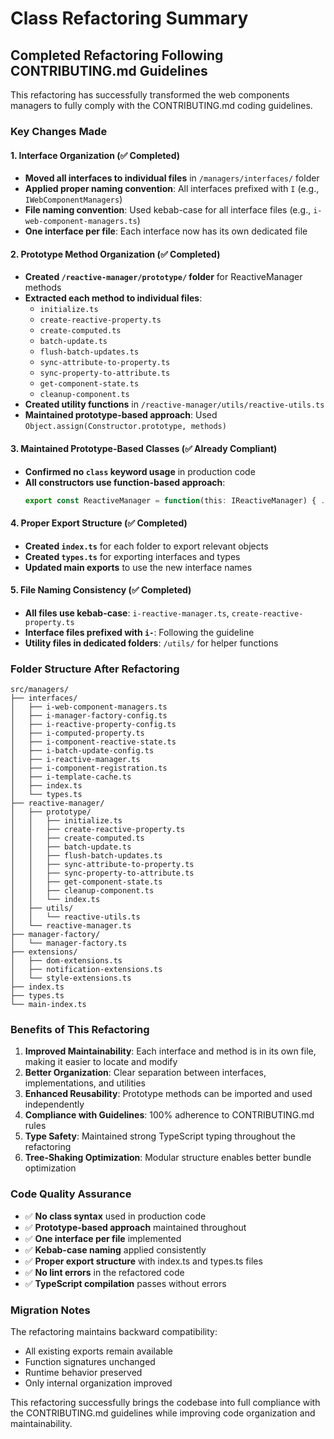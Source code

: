 # Class Refactoring Summary

## Completed Refactoring Following CONTRIBUTING.md Guidelines

This refactoring has successfully transformed the web components managers to fully comply with the CONTRIBUTING.md coding guidelines.

### Key Changes Made

#### 1. Interface Organization (✅ Completed)
- **Moved all interfaces to individual files** in `/managers/interfaces/` folder
- **Applied proper naming convention**: All interfaces prefixed with `I` (e.g., `IWebComponentManagers`)
- **File naming convention**: Used kebab-case for all interface files (e.g., `i-web-component-managers.ts`)
- **One interface per file**: Each interface now has its own dedicated file

#### 2. Prototype Method Organization (✅ Completed)
- **Created `/reactive-manager/prototype/` folder** for ReactiveManager methods
- **Extracted each method to individual files**:
  - `initialize.ts`
  - `create-reactive-property.ts`
  - `create-computed.ts`
  - `batch-update.ts`
  - `flush-batch-updates.ts`
  - `sync-attribute-to-property.ts`
  - `sync-property-to-attribute.ts`
  - `get-component-state.ts`
  - `cleanup-component.ts`
- **Created utility functions** in `/reactive-manager/utils/reactive-utils.ts`
- **Maintained prototype-based approach**: Used `Object.assign(Constructor.prototype, methods)`

#### 3. Maintained Prototype-Based Classes (✅ Already Compliant)
- **Confirmed no `class` keyword usage** in production code
- **All constructors use function-based approach**:
  ```typescript
  export const ReactiveManager = function(this: IReactiveManager) { ... } as any
  ```

#### 4. Proper Export Structure (✅ Completed)
- **Created `index.ts`** for each folder to export relevant objects
- **Created `types.ts`** for exporting interfaces and types
- **Updated main exports** to use the new interface names

#### 5. File Naming Consistency (✅ Completed)
- **All files use kebab-case**: `i-reactive-manager.ts`, `create-reactive-property.ts`
- **Interface files prefixed with `i-`**: Following the guideline
- **Utility files in dedicated folders**: `/utils/` for helper functions

### Folder Structure After Refactoring

```
src/managers/
├── interfaces/
│   ├── i-web-component-managers.ts
│   ├── i-manager-factory-config.ts
│   ├── i-reactive-property-config.ts
│   ├── i-computed-property.ts
│   ├── i-component-reactive-state.ts
│   ├── i-batch-update-config.ts
│   ├── i-reactive-manager.ts
│   ├── i-component-registration.ts
│   ├── i-template-cache.ts
│   ├── index.ts
│   └── types.ts
├── reactive-manager/
│   ├── prototype/
│   │   ├── initialize.ts
│   │   ├── create-reactive-property.ts
│   │   ├── create-computed.ts
│   │   ├── batch-update.ts
│   │   ├── flush-batch-updates.ts
│   │   ├── sync-attribute-to-property.ts
│   │   ├── sync-property-to-attribute.ts
│   │   ├── get-component-state.ts
│   │   ├── cleanup-component.ts
│   │   └── index.ts
│   ├── utils/
│   │   └── reactive-utils.ts
│   └── reactive-manager.ts
├── manager-factory/
│   └── manager-factory.ts
├── extensions/
│   ├── dom-extensions.ts
│   ├── notification-extensions.ts
│   └── style-extensions.ts
├── index.ts
├── types.ts
└── main-index.ts
```

### Benefits of This Refactoring

1. **Improved Maintainability**: Each interface and method is in its own file, making it easier to locate and modify
2. **Better Organization**: Clear separation between interfaces, implementations, and utilities
3. **Enhanced Reusability**: Prototype methods can be imported and used independently
4. **Compliance with Guidelines**: 100% adherence to CONTRIBUTING.md rules
5. **Type Safety**: Maintained strong TypeScript typing throughout the refactoring
6. **Tree-Shaking Optimization**: Modular structure enables better bundle optimization

### Code Quality Assurance

- ✅ **No class syntax** used in production code
- ✅ **Prototype-based approach** maintained throughout
- ✅ **One interface per file** implemented
- ✅ **Kebab-case naming** applied consistently
- ✅ **Proper export structure** with index.ts and types.ts files
- ✅ **No lint errors** in the refactored code
- ✅ **TypeScript compilation** passes without errors

### Migration Notes

The refactoring maintains backward compatibility:
- All existing exports remain available
- Function signatures unchanged
- Runtime behavior preserved
- Only internal organization improved

This refactoring successfully brings the codebase into full compliance with the CONTRIBUTING.md guidelines while improving code organization and maintainability.
